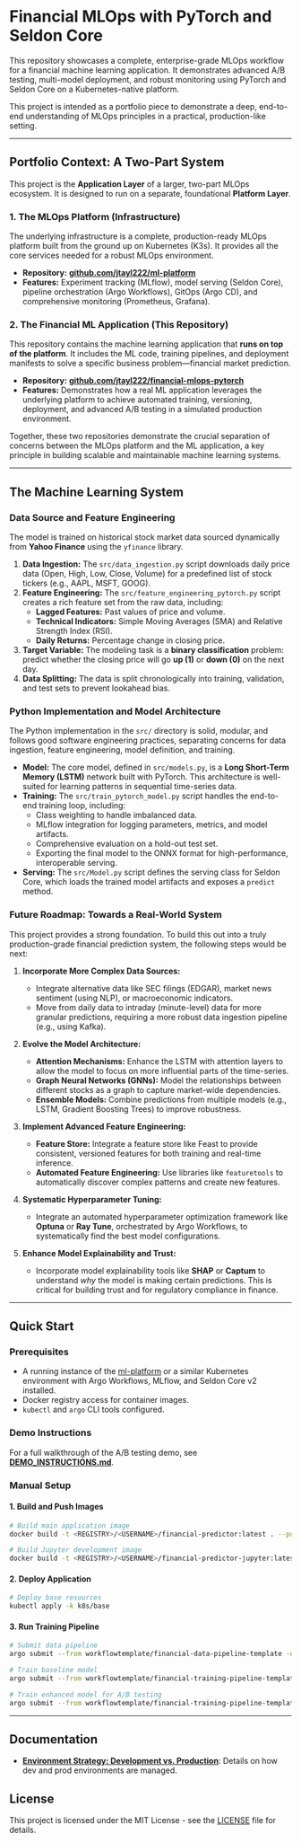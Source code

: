 # Financial MLOps with PyTorch and Seldon Core

This repository showcases a complete, enterprise-grade MLOps workflow for a financial machine learning application. It demonstrates advanced A/B testing, multi-model deployment, and robust monitoring using PyTorch and Seldon Core on a Kubernetes-native platform.

This project is intended as a portfolio piece to demonstrate a deep, end-to-end understanding of MLOps principles in a practical, production-like setting.

***

## Portfolio Context: A Two-Part System

This project is the **Application Layer** of a larger, two-part MLOps ecosystem. It is designed to run on a separate, foundational **Platform Layer**.

### 1. The MLOps Platform (Infrastructure)

The underlying infrastructure is a complete, production-ready MLOps platform built from the ground up on Kubernetes (K3s). It provides all the core services needed for a robust MLOps environment.

*   **Repository:** [**github.com/jtayl222/ml-platform**](https://github.com/jtayl222/ml-platform)
*   **Features:** Experiment tracking (MLflow), model serving (Seldon Core), pipeline orchestration (Argo Workflows), GitOps (Argo CD), and comprehensive monitoring (Prometheus, Grafana).

### 2. The Financial ML Application (This Repository)

This repository contains the machine learning application that **runs on top of the platform**. It includes the ML code, training pipelines, and deployment manifests to solve a specific business problem—financial market prediction.

*   **Repository:** [**github.com/jtayl222/financial-mlops-pytorch**](https://github.com/jtayl222/financial-mlops-pytorch)
*   **Features:** Demonstrates how a real ML application leverages the underlying platform to achieve automated training, versioning, deployment, and advanced A/B testing in a simulated production environment.

Together, these two repositories demonstrate the crucial separation of concerns between the MLOps platform and the ML application, a key principle in building scalable and maintainable machine learning systems.

***

## The Machine Learning System

### Data Source and Feature Engineering

The model is trained on historical stock market data sourced dynamically from **Yahoo Finance** using the `yfinance` library.

1.  **Data Ingestion:** The `src/data_ingestion.py` script downloads daily price data (Open, High, Low, Close, Volume) for a predefined list of stock tickers (e.g., AAPL, MSFT, GOOG).
2.  **Feature Engineering:** The `src/feature_engineering_pytorch.py` script creates a rich feature set from the raw data, including:
    *   **Lagged Features:** Past values of price and volume.
    *   **Technical Indicators:** Simple Moving Averages (SMA) and Relative Strength Index (RSI).
    *   **Daily Returns:** Percentage change in closing price.
3.  **Target Variable:** The modeling task is a **binary classification** problem: predict whether the closing price will go **up (1)** or **down (0)** on the next day.
4.  **Data Splitting:** The data is split chronologically into training, validation, and test sets to prevent lookahead bias.

### Python Implementation and Model Architecture

The Python implementation in the `src/` directory is solid, modular, and follows good software engineering practices, separating concerns for data ingestion, feature engineering, model definition, and training.

*   **Model:** The core model, defined in `src/models.py`, is a **Long Short-Term Memory (LSTM)** network built with PyTorch. This architecture is well-suited for learning patterns in sequential time-series data.
*   **Training:** The `src/train_pytorch_model.py` script handles the end-to-end training loop, including:
    *   Class weighting to handle imbalanced data.
    *   MLflow integration for logging parameters, metrics, and model artifacts.
    *   Comprehensive evaluation on a hold-out test set.
    *   Exporting the final model to the ONNX format for high-performance, interoperable serving.
*   **Serving:** The `src/Model.py` script defines the serving class for Seldon Core, which loads the trained model artifacts and exposes a `predict` method.

### Future Roadmap: Towards a Real-World System

This project provides a strong foundation. To build this out into a truly production-grade financial prediction system, the following steps would be next:

1.  **Incorporate More Complex Data Sources:**
    *   Integrate alternative data like SEC filings (EDGAR), market news sentiment (using NLP), or macroeconomic indicators.
    *   Move from daily data to intraday (minute-level) data for more granular predictions, requiring a more robust data ingestion pipeline (e.g., using Kafka).

2.  **Evolve the Model Architecture:**
    *   **Attention Mechanisms:** Enhance the LSTM with attention layers to allow the model to focus on more influential parts of the time-series.
    *   **Graph Neural Networks (GNNs):** Model the relationships between different stocks as a graph to capture market-wide dependencies.
    *   **Ensemble Models:** Combine predictions from multiple models (e.g., LSTM, Gradient Boosting Trees) to improve robustness.

3.  **Implement Advanced Feature Engineering:**
    *   **Feature Store:** Integrate a feature store like Feast to provide consistent, versioned features for both training and real-time inference.
    *   **Automated Feature Engineering:** Use libraries like `featuretools` to automatically discover complex patterns and create new features.

4.  **Systematic Hyperparameter Tuning:**
    *   Integrate an automated hyperparameter optimization framework like **Optuna** or **Ray Tune**, orchestrated by Argo Workflows, to systematically find the best model configurations.

5.  **Enhance Model Explainability and Trust:**
    *   Incorporate model explainability tools like **SHAP** or **Captum** to understand *why* the model is making certain predictions. This is critical for building trust and for regulatory compliance in finance.

***

## Quick Start

### Prerequisites

- A running instance of the [ml-platform](https://github.com/jtayl222/ml-platform) or a similar Kubernetes environment with Argo Workflows, MLflow, and Seldon Core v2 installed.
- Docker registry access for container images.
- `kubectl` and `argo` CLI tools configured.

### Demo Instructions

For a full walkthrough of the A/B testing demo, see [**DEMO_INSTRUCTIONS.md**](./DEMO_INSTRUCTIONS.md).

### Manual Setup

#### 1. Build and Push Images
```bash
# Build main application image
docker build -t <REGISTRY>/<USERNAME>/financial-predictor:latest . --push

# Build Jupyter development image
docker build -t <REGISTRY>/<USERNAME>/financial-predictor-jupyter:latest -f jupyter/Dockerfile . --push
```

#### 2. Deploy Application
```bash
# Deploy base resources
kubectl apply -k k8s/base
```

#### 3. Run Training Pipeline
```bash
# Submit data pipeline
argo submit --from workflowtemplate/financial-data-pipeline-template -n financial-mlops-pytorch

# Train baseline model
argo submit --from workflowtemplate/financial-training-pipeline-template -p model-variant=baseline -n financial-mlops-pytorch

# Train enhanced model for A/B testing
argo submit --from workflowtemplate/financial-training-pipeline-template -p model-variant=enhanced -n financial-mlops-pytorch
```

***

## Documentation

- [**Environment Strategy: Development vs. Production**](./docs/environments.md): Details on how dev and prod environments are managed.

## License

This project is licensed under the MIT License - see the [LICENSE](LICENSE) file for details.
